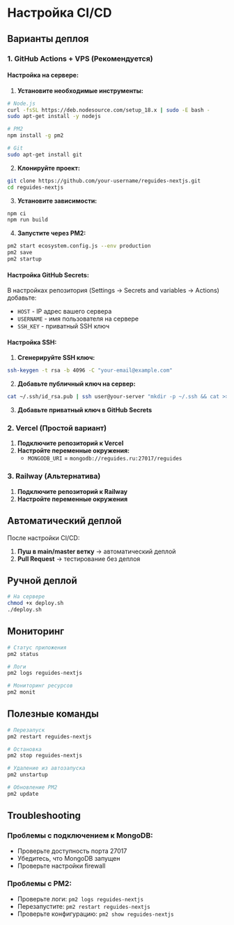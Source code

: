 # Настройка CI/CD

## Варианты деплоя

### 1. GitHub Actions + VPS (Рекомендуется)

#### Настройка на сервере:

1. **Установите необходимые инструменты:**
```bash
# Node.js
curl -fsSL https://deb.nodesource.com/setup_18.x | sudo -E bash -
sudo apt-get install -y nodejs

# PM2
npm install -g pm2

# Git
sudo apt-get install git
```

2. **Клонируйте проект:**
```bash
git clone https://github.com/your-username/reguides-nextjs.git
cd reguides-nextjs
```

3. **Установите зависимости:**
```bash
npm ci
npm run build
```

4. **Запустите через PM2:**
```bash
pm2 start ecosystem.config.js --env production
pm2 save
pm2 startup
```

#### Настройка GitHub Secrets:

В настройках репозитория (Settings → Secrets and variables → Actions) добавьте:

- `HOST` - IP адрес вашего сервера
- `USERNAME` - имя пользователя на сервере
- `SSH_KEY` - приватный SSH ключ

#### Настройка SSH:

1. **Сгенерируйте SSH ключ:**
```bash
ssh-keygen -t rsa -b 4096 -C "your-email@example.com"
```

2. **Добавьте публичный ключ на сервер:**
```bash
cat ~/.ssh/id_rsa.pub | ssh user@your-server "mkdir -p ~/.ssh && cat >> ~/.ssh/authorized_keys"
```

3. **Добавьте приватный ключ в GitHub Secrets**

### 2. Vercel (Простой вариант)

1. **Подключите репозиторий к Vercel**
2. **Настройте переменные окружения:**
   - `MONGODB_URI` = `mongodb://reguides.ru:27017/reguides`

### 3. Railway (Альтернатива)

1. **Подключите репозиторий к Railway**
2. **Настройте переменные окружения**

## Автоматический деплой

После настройки CI/CD:

1. **Пуш в main/master ветку** → автоматический деплой
2. **Pull Request** → тестирование без деплоя

## Ручной деплой

```bash
# На сервере
chmod +x deploy.sh
./deploy.sh
```

## Мониторинг

```bash
# Статус приложения
pm2 status

# Логи
pm2 logs reguides-nextjs

# Мониторинг ресурсов
pm2 monit
```

## Полезные команды

```bash
# Перезапуск
pm2 restart reguides-nextjs

# Остановка
pm2 stop reguides-nextjs

# Удаление из автозапуска
pm2 unstartup

# Обновление PM2
pm2 update
```

## Troubleshooting

### Проблемы с подключением к MongoDB:
- Проверьте доступность порта 27017
- Убедитесь, что MongoDB запущен
- Проверьте настройки firewall

### Проблемы с PM2:
- Проверьте логи: `pm2 logs reguides-nextjs`
- Перезапустите: `pm2 restart reguides-nextjs`
- Проверьте конфигурацию: `pm2 show reguides-nextjs` 